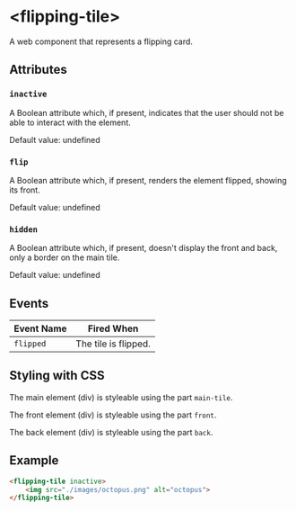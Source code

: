 # &lt;flipping-tile&gt;

A web component that represents a flipping card.

## Attributes

### `inactive`

A Boolean attribute which, if present, indicates that the user should not be able to interact with the element.

Default value: undefined

### `flip`

A Boolean attribute which, if present, renders the element flipped, showing its front.

Default value: undefined

### `hidden`

A Boolean attribute which, if present, doesn't display the front and back, only a border on the main tile.

Default value: undefined

## Events

| Event Name | Fired When           |
| ---------- | -------------------- |
| `flipped`  | The tile is flipped. |

## Styling with CSS

The main element (div) is styleable using the part `main-tile`.

The front element (div) is styleable using the part `front`.

The back element (div) is styleable using the part `back`.

## Example

```html
<flipping-tile inactive>
    <img src="./images/octopus.png" alt="octopus">
</flipping-tile>
```